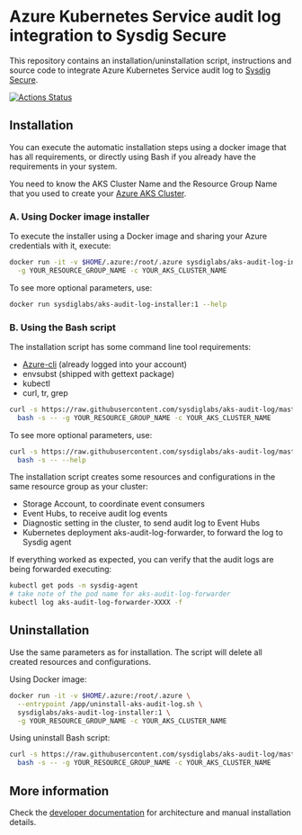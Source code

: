 # Azure Kubernetes Service audit log integration to Sysdig Secure

This repository contains an installation/uninstallation script, instructions and source code to integrate Azure Kubernetes Service audit log to [Sysdig Secure](https://sysdig.com).

[![Actions Status](https://github.com/sysdiglabs/aks-audit-log/workflows/build/badge.svg)](https://github.com/sysdiglabs/aks-audit-log/actions)

## Installation

You can execute the automatic installation steps using a docker image that has all requirements, or directly using Bash if you already have the requirements in your system.

You need to know the AKS Cluster Name and the Resource Group Name that you used to create your [Azure AKS Cluster](https://docs.microsoft.com/en-us/azure/aks/kubernetes-walkthrough).

### A. Using Docker image installer

To execute the installer using a Docker image and sharing your Azure credentials with it, execute:

```bash
docker run -it -v $HOME/.azure:/root/.azure sysdiglabs/aks-audit-log-installer:1 \
  -g YOUR_RESOURCE_GROUP_NAME -c YOUR_AKS_CLUSTER_NAME
```

To see more optional parameters, use:

```bash
docker run sysdiglabs/aks-audit-log-installer:1 --help
```

### B. Using the Bash script

The installation script has some command line tool requirements:
  * [Azure-cli](https://docs.microsoft.com/en-us/cli/azure/install-azure-cli?view=azure-cli-latest) (already logged into your account)
  * envsubst (shipped with gettext package)
  * kubectl
  * curl, tr, grep


```bash
curl -s https://raw.githubusercontent.com/sysdiglabs/aks-audit-log/master/install-aks-audit-log.sh | \
  bash -s -- -g YOUR_RESOURCE_GROUP_NAME -c YOUR_AKS_CLUSTER_NAME
```

To see more optional parameters, use:

```bash
curl -s https://raw.githubusercontent.com/sysdiglabs/aks-audit-log/master/install-aks-audit-log.sh | \
  bash -s -- --help
```

The installation script creates some resources and configurations in the same resource group as your cluster:
 * Storage Account, to coordinate event consumers
 * Event Hubs, to receive audit log events
 * Diagnostic setting in the cluster, to send audit log to Event Hubs
 * Kubernetes deployment aks-audit-log-forwarder, to forward the log to Sysdig agent

If everything worked as expected, you can verify that the audit logs are being forwarded executing:

```bash
kubectl get pods -n sysdig-agent
# take note of the pod name for aks-audit-log-forwarder
kubectl log aks-audit-log-forwarder-XXXX -f
```

## Uninstallation

Use the same parameters as for installation. The script will delete all created resources and configurations.

Using Docker image:

```bash
docker run -it -v $HOME/.azure:/root/.azure \
  --entrypoint /app/uninstall-aks-audit-log.sh \
  sysdiglabs/aks-audit-log-installer:1 \
  -g YOUR_RESOURCE_GROUP_NAME -c YOUR_AKS_CLUSTER_NAME
```

Using uninstall Bash script:

```bash
curl -s https://raw.githubusercontent.com/sysdiglabs/aks-audit-log/master/uninstall-aks-audit-log.sh | \
  bash -s -- -g YOUR_RESOURCE_GROUP_NAME -c YOUR_AKS_CLUSTER_NAME
```

## More information

Check the [developer documentation](./docs/readme-dev.md) for architecture and manual installation details.
